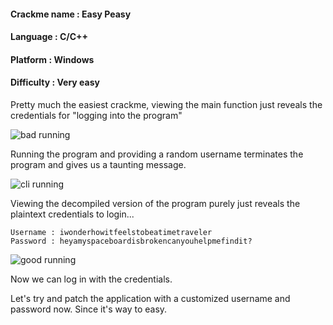 #### Crackme name : Easy Peasy
#### Language : C/C++
#### Platform : Windows
#### Difficulty : Very easy

Pretty much the easiest crackme, viewing the main function just reveals the credentials for "logging into the program"

![bad running](https://raw.githubusercontent.com/x00pwn/reverse-engineering-practice/master/images/1-easypeasy.png)

Running the program and providing a random username terminates the program and gives us a taunting message.

![cli running](https://raw.githubusercontent.com/x00pwn/reverse-engineering-practice/master/images/2-easypeasy.png)

Viewing the decompiled version of the program purely just reveals the plaintext credentials to login...

```
Username : iwonderhowitfeelstobeatimetraveler
Password : heyamyspaceboardisbrokencanyouhelpmefindit?
```


![good running](https://raw.githubusercontent.com/x00pwn/reverse-engineering-practice/master/images/0-easypeasy.png)

Now we can log in with the credentials.

Let's try and patch the application with a customized username and password now. Since it's way to easy.

